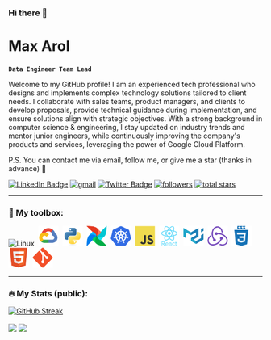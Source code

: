 ### Hi there 👋
# Max Arol

**`Data Engineer Team Lead`**

Welcome to my GitHub profile!
I am an experienced tech professional who designs and implements complex technology solutions tailored to client needs. I collaborate with sales teams, product managers, and clients to develop proposals, provide technical guidance during implementation, and ensure solutions align with strategic objectives. With a strong background in computer science & engineering, I stay updated on industry trends and mentor junior engineers, while continuously improving the company's products and services, leveraging the power of Google Cloud Platform.

P.S. You can contact me via email, follow me, or give me a star (thanks in advance) 🥰

<div id="badges">
  <a href="https://www.linkedin.com/in/maxlero"><img src="https://img.shields.io/badge/LinkedIn-blue?style=for-the-badge&logo=linkedin&logoColor=white" alt="LinkedIn Badge"/></a>
  <a href="mailto:leroomax@gmail.com"><img alt="gmail" title="my gmail" src="https://custom-icon-badges.demolab.com/badge/-leroomax@gmail.com-red?style=for-the-badge&logo=mention&logoColor=white"/></a>
  <a href="https://twitter.com/Maxlero"><img src="https://img.shields.io/badge/Twitter-blue?style=for-the-badge&logo=twitter&logoColor=white" alt="Twitter Badge"/></a>
  <a href="https://github.com/Maxlero?tab=followers"><img alt="followers" title="Follow me on Github" src="https://custom-icon-badges.demolab.com/github/followers/Maxlero?color=236ad3&labelColor=1155ba&style=for-the-badge&logo=person-add&label=Follow&logoColor=white"/></a>
  <a href="https://github.com/Maxlero?tab=repositories&sort=stargazers"><img alt="total stars" title="Total stars on GitHub" src="https://custom-icon-badges.demolab.com/github/stars/Maxlero?color=55960c&style=for-the-badge&labelColor=488207&logo=star"/></a>
</div>

<!--   <a href="your-youtube-URL">
    <img src="https://img.shields.io/badge/YouTube-red?style=for-the-badge&logo=youtube&logoColor=white" alt="Youtube Badge"/>
  </a> -->

****
### 🧰 My toolbox:
<div>
  <img src="https://cdn.jsdelivr.net/gh/devicons/devicon/icons/linux/linux-original.svg" title="Linux" alt="Linux" width="40px" height="40" />&nbsp;
  <img src="https://github.com/devicons/devicon/blob/master/icons/googlecloud/googlecloud-original.svg" title="GCP" alt="Google Cloud Platform" width="40" height="40"/>&nbsp;
  <img src="https://github.com/devicons/devicon/blob/master/icons/python/python-original.svg" title="Python" alt="Python" width="40px" height="40" />&nbsp;
  <img src="https://github.com/devicons/devicon/blob/master/icons/apacheairflow/apacheairflow-original.svg" title="Airflow" alt="Airflow" width="40px" height="40" />&nbsp;
  <img src="https://github.com/devicons/devicon/blob/master/icons/kubernetes/kubernetes-original.svg" title="Kubernetes" alt="Kubernetes" width="40px" height="40" />&nbsp;
  <img src="https://github.com/devicons/devicon/blob/master/icons/javascript/javascript-original.svg" title="JavaScript" alt="JavaScript" width="40" height="40"/>&nbsp;
  <img src="https://github.com/devicons/devicon/blob/master/icons/react/react-original-wordmark.svg" title="React" alt="React" width="40" height="40"/>&nbsp;
  <img src="https://github.com/devicons/devicon/blob/master/icons/materialui/materialui-original.svg" title="Material UI" alt="Material UI" width="40" height="40"/>&nbsp;
  <img src="https://github.com/devicons/devicon/blob/master/icons/redux/redux-original.svg" title="Redux" alt="Redux " width="40" height="40"/>&nbsp;
  <img src="https://github.com/devicons/devicon/blob/master/icons/css3/css3-plain-wordmark.svg" title="CSS3" alt="CSS" width="40" height="40"/>&nbsp;
  <img src="https://github.com/devicons/devicon/blob/master/icons/html5/html5-original.svg" title="HTML5" alt="HTML" width="40" height="40"/>&nbsp;
  <img src="https://github.com/devicons/devicon/blob/master/icons/git/git-plain.svg" title="Git" **alt="Git" width="40" height="40"/>
</div>

---
### :fire: My Stats (public):
[![GitHub Streak](https://github-readme-streak-stats.herokuapp.com?user=maxlero&theme=vision-friendly-dark&mode=weekly&card_width=895)](https://github.com/maxlero)

<a href="https://github.com/maxlero" style="text-decoration:none !important; margin-right: 20 !important;"><img height=200 align="center" src="https://github-readme-stats.vercel.app/api?username=maxlero&show_icons=true&theme=vision-friendly-dark&card_width=320" /></a>
<a href="https://github.com/maxlero"><img height=200 align="center" src="https://github-readme-stats.vercel.app/api/top-langs/?username=maxlero&layout=compact&theme=vision-friendly-dark&langs_count=8&card_width=320" /></a>

<!--
**Maxlero/Maxlero** is a ✨ _special_ ✨ repository because its `README.md` (this file) appears on your GitHub profile.

Here are some ideas to get you started:

- 🔭 I’m currently working on ...
- 🌱 I’m currently learning ...
- 👯 I’m looking to collaborate on ...
- 🤔 I’m looking for help with ...
- 💬 Ask me about ...
- 📫 How to reach me: ...
- 😄 Pronouns: ...
- ⚡ Fun fact: ...
-->

